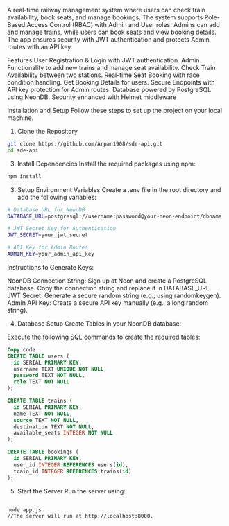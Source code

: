 A real-time railway management system where users can check train availability, book seats, and manage bookings. The system supports Role-Based Access Control (RBAC) with Admin and User roles. Admins can add and manage trains, while users can book seats and view booking details. The app ensures security with JWT authentication and protects Admin routes with an API key.

Features
User Registration & Login with JWT authentication.
Admin Functionality to add new trains and manage seat availability.
Check Train Availability between two stations.
Real-time Seat Booking with race condition handling.
Get Booking Details for users.
Secure Endpoints with API key protection for Admin routes.
Database powered by PostgreSQL using NeonDB.
Security enhanced with Helmet middleware


Installation and Setup
Follow these steps to set up the project on your local machine.

1. Clone the Repository
```bash
git clone https://github.com/Arpan1908/sde-api.git
cd sde-api
```
3. Install Dependencies
Install the required packages using npm:

```bash
npm install
```
3. Setup Environment Variables
Create a .env file in the root directory and add the following variables:
```bash
# Database URL for NeonDB
DATABASE_URL=postgresql://username:password@your-neon-endpoint/dbname

# JWT Secret Key for Authentication
JWT_SECRET=your_jwt_secret

# API Key for Admin Routes
ADMIN_KEY=your_admin_api_key
```

Instructions to Generate Keys:

NeonDB Connection String: Sign up at Neon and create a PostgreSQL database. Copy the connection string and replace it in DATABASE_URL.
JWT Secret: Generate a secure random string (e.g., using randomkeygen).
Admin API Key: Create a secure API key manually (e.g., a long random string).

4. Database Setup
Create Tables in your NeonDB database:

Execute the following SQL commands to create the required tables:

```sql
Copy code
CREATE TABLE users (
  id SERIAL PRIMARY KEY,
  username TEXT UNIQUE NOT NULL,
  password TEXT NOT NULL,
  role TEXT NOT NULL
);

CREATE TABLE trains (
  id SERIAL PRIMARY KEY,
  name TEXT NOT NULL,
  source TEXT NOT NULL,
  destination TEXT NOT NULL,
  available_seats INTEGER NOT NULL
);

CREATE TABLE bookings (
  id SERIAL PRIMARY KEY,
  user_id INTEGER REFERENCES users(id),
  train_id INTEGER REFERENCES trains(id)
);
```

5. Start the Server
Run the server using:

```bash

node app.js
//The server will run at http://localhost:8000.
```
